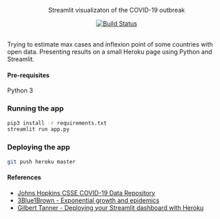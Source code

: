 <p align="center">
  Streamlit visualizaton of the COVID-19 outbreak
</p>

<p align="center">
  <a href="https://github.com/mycaule/streamlit-corona/actions"><img src="https://github.com/mycaule/streamlit-corona/workflows/Python%20CI/badge.svg?branch=master" alt="Build Status"></a>
  <br>
  <br>
</p>

Trying to estimate max cases and inflexion point of some countries with open data.
Presenting results on a small Heroku page using Python and Streamlit.

#### Pre-requisites

Python 3

### Running the app

```bash
pip3 install -r requirements.txt
streamlit run app.py
```

### Deploying the app

```bash
git push heroku master
```

#### References

- [Johns Hopkins CSSE COVID-19 Data Repository](https://github.com/CSSEGISandData/COVID-19)
- [3Blue1Brown - Exponential growth and epidemics](https://www.youtube.com/watch?v=Kas0tIxDvrg)
- [Gilbert Tanner - Deploying your Streamlit dashboard with Heroku](https://gilberttanner.com/blog/deploying-your-streamlit-dashboard-with-heroku)
